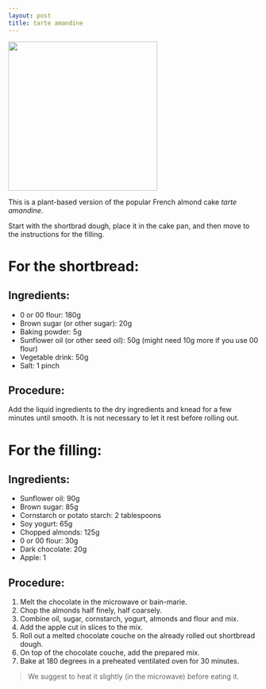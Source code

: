 ```yaml
---
layout: post
title: tarte amandine
---
```


 <img src="https://i.ytimg.com/vi/NifpJZ-J2Ro/maxresdefault.jpg" width="300">

This is a plant-based version of the popular French almond cake _tarte amandine_.

Start with the shortbrad dough, place it in the cake pan, and then move to the instructions for the filling.

# For the shortbread: 

## Ingredients:

- 0 or 00 flour: 180g
- Brown sugar (or other sugar): 20g
- Baking powder: 5g
- Sunflower oil (or other seed oil): 50g (might need 10g more if you use 00 flour)
- Vegetable drink: 50g
- Salt: 1 pinch

## Procedure:

Add the liquid ingredients to the dry ingredients and knead for a few minutes until smooth. It is not necessary to let it rest before rolling out.


# For the filling:

## Ingredients:

- Sunflower oil: 90g
- Brown sugar: 85g 
- Cornstarch or potato starch: 2 tablespoons
- Soy yogurt: 65g
- Chopped almonds: 125g
- 0 or 00 flour: 30g 
- Dark chocolate: 20g
- Apple: 1

## Procedure:

1. Melt the chocolate in the microwave or bain-marie. 
2. Chop the almonds half finely, half coarsely. 
3. Combine oil, sugar, cornstarch, yogurt, almonds and flour and mix. 
4. Add the apple cut in slices to the mix.
5. Roll out a melted chocolate couche on the already rolled out shortbread dough. 
6. On top of the chocolate couche, add the prepared mix.
7. Bake at 180 degrees in a preheated ventilated oven for 30 minutes.

> We suggest to heat it slightly (in the microwave) before eating it.

